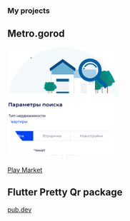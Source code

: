 ### My projects

## Metro.gorod 


<a href="https://raw.githubusercontent.com/promops/promops/master/images/creator.png"><img src="https://raw.githubusercontent.com/promops/promops/master/images/metro_preview.png" width="250"></a>

[Play Market](https://play.google.com/store/apps/details?id=ru.yarmetro.gorod&hl=ru)


## Flutter Pretty Qr package

[pub.dev](https://pub.dev/packages/pretty_qr_code)


